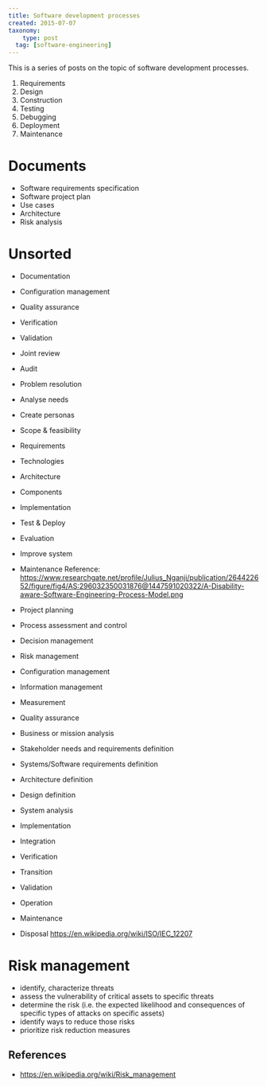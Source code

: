 ```yaml
---
title: Software development processes
created: 2015-07-07
taxonomy:
    type: post
  tag: [software-engineering]
---
```


This is a series of posts on the topic of software development processes.

1. Requirements
2. Design
3. Construction
4. Testing
5. Debugging
6. Deployment
7. Maintenance

# Documents
* Software requirements specification
* Software project plan
* Use cases
* Architecture
* Risk analysis

# Unsorted
* Documentation
* Configuration management
* Quality assurance
* Verification
* Validation
* Joint review
* Audit
* Problem resolution

* Analyse needs
* Create personas
* Scope & feasibility
* Requirements
* Technologies
* Architecture
* Components
* Implementation
* Test & Deploy
* Evaluation
* Improve system
* Maintenance
Reference: https://www.researchgate.net/profile/Julius_Nganji/publication/264422652/figure/fig4/AS:296032350031876@1447591020322/A-Disability-aware-Software-Engineering-Process-Model.png

* Project planning
* Process assessment and control
* Decision management
* Risk management
* Configuration management
* Information management
* Measurement
* Quality assurance
* Business or mission analysis
* Stakeholder needs and requirements definition
* Systems/Software requirements definition
* Architecture definition
* Design definition
* System analysis
* Implementation
* Integration
* Verification
* Transition
* Validation
* Operation
* Maintenance
* Disposal
https://en.wikipedia.org/wiki/ISO/IEC_12207

# Risk management
* identify, characterize threats
* assess the vulnerability of critical assets to specific threats
* determine the risk (i.e. the expected likelihood and consequences of specific types of attacks on specific assets)
* identify ways to reduce those risks
* prioritize risk reduction measures

## References
* https://en.wikipedia.org/wiki/Risk_management
